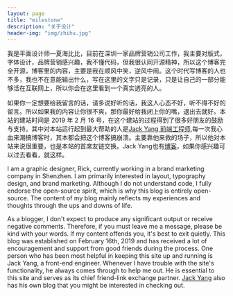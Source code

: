 ```yaml
---
layout: page
title: "milestone"
description: "关于设计"
header-img: "img/zhihu.jpg"
---
```


我是平面设计师—夏海比比，目前在深圳一家品牌营销公司工作，我主要对版式，字体设计，品牌营销感兴趣，我不懂代码，但我很认同开源精神，所以这个博客完全开源，博客里的内容，主要是我在顺风中笑，逆风中闹。这个时代写博客的人也不多，我也不在意能输出什么，写在这里的文字只是记录，只是让自己的一部分能够活在互联网上，所以你会在这里看到一个真实透亮的人。

如果你一定想要给我留言的话，请多说好听的话，我这人心态不好，听不得不好的留言。所以如果我的内容让你很不爽，那你最好给我闭上你的嘴，退出去就好。本站的建站时间是 2019 年 2 月 16 号，在这个建站的过程得到了很多好朋友的鼓励与支持。其中对本站运行起到最大帮助的人是[Jack Yang 前端工程师](http://jacklove.ddns.net:8090),每一次我心血来潮搞博客时，其本都会把这个博客搞崩溃。主要靠他来救的场子，所以他对本站来说很重要，也是本站的首席友链交换。Jack Yang也有[博客](http://jacklove.ddns.net:8090)，如果你感兴趣可以过去看看，就这样。

I am a graphic designer, Rick, currently working in a brand marketing company in Shenzhen. I am primarily interested in layout, typography design, and brand marketing. Although I do not understand code, I fully endorse the open-source spirit, which is why this blog is entirely open-source. The content of my blog mainly reflects my experiences and thoughts through the ups and downs of life. 

As a blogger, I don't expect to produce any significant output or receive negative comments. Therefore, if you must leave me a message, please be kind with your words. If my content offends you, it's best to exit quietly. This blog was established on February 16th, 2019 and has received a lot of encouragement and support from good friends during the process. One person who has been most helpful in keeping this site up and running is Jack Yang, a front-end engineer. Whenever I have trouble with the site's functionality, he always comes through to help me out. He is essential to this site and serves as its chief friend-link exchange partner. [Jack Yang](http://jacklove.ddns.net:8090) also has his own blog that you might be interested in checking out.